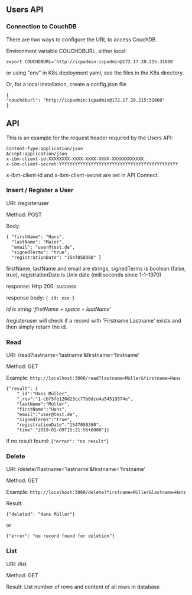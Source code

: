 ## Users API


### Connection to CouchDB

There are two ways to configure the URL to access CouchDB. 

Environment variable COUCHDBURL, either local:

`export COUCHDBURL='http://icpadmin:icpadmin@172.17.20.215:31608' `

or using "env" in K8s deployment yaml, see the files in the K8s directory.

Or, for a local installation, create a config.json file 
```
{
"couchdburl": "http://icpadmin:icpadmin@172.17.20.215:31608"
}
```
## API 

This is an example for the request header required by the Users API:
```
Content-Type:application/json
Accept:application/json
x-ibm-client-id:XXXXXXXX-XXXX-XXXX-XXXX-XXXXXXXXXXXX
x-ibm-client-secret:YYYYYYYYYYYYYYYYYYYYYYYYYYYYYYYYYYYYYYYYYYYYY
```
x-ibm-client-id and x-ibm-client-secret are set in API Connect.


### Insert / Register a User

URI: /registeruser 

Method: POST

Body:
```
{ "firstName": "Hans",
  "lastName": "Maier",
  "email": "user@test.de",
  "signedTerms": "true",
  "registrationDate": "1547050380" }
```
firstName, lastName and email are strings, 
signedTerms is boolean (false, true), 
registrationDate is Unix date (milliseconds since 1-1-1970)

response:
Http 200: success

response body:
`{ id: xxx }`

_id is string 'firstName + space + lastName'_

/registeruser will check if a record with 'Firstname Lastname' exists and then simply return the id.


### Read

URI: /read?lastname='lastname'&firstname='firstname'

Method: GET

Example: `http://localhost:3000/read?lastname=Müller&firstname=Hans`

```
{"result": {
    "_id":"Hans Müller",
    "_rev":"1-cbf5fe120d23cc77b0dce4a54519574e",
    "lastName":"Müller",
    "firstName":"Hans",
    "email":"user@test.de",
    "signedTerms":"true",
    "registrationDate":"1547050380",
    "time":"2019-01-09T15:21:56+0000"}}
```
If no result found: `{"error": "no result"}`


### Delete

URI: /delete/?lastname='lastname'&firstname='firstname'

Method: GET

Example: `http://localhost:3000/delete?firstname=Müller&lastname=Hans`

Result:
```
{"deleted": "Hans Müller"}
```
or
```
{"error": "no record found for deletion"}
```


### List

URI: /list

Method: GET

Result: List number of rows and content of all rows in database

